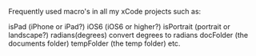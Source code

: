 Frequently used macro's in all my xCode projects such as:

isPad (iPhone or iPad?)
iOS6 (iOS6 or higher?)
isPortrait (portrait or landscape?)
radians(degrees) convert degrees to radians
docFolder (the documents folder)
tempFolder (the temp folder)
etc.